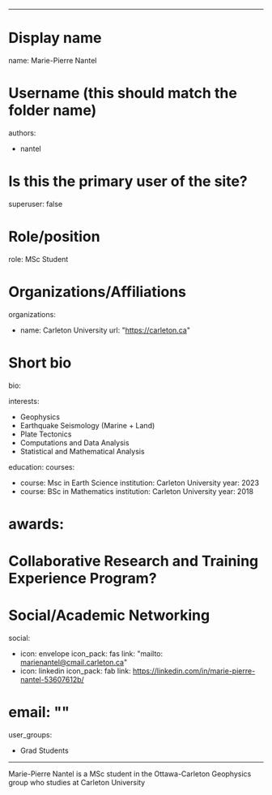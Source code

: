 ---
# Display name
name: Marie-Pierre Nantel

# Username (this should match the folder name)
authors:
- nantel

# Is this the primary user of the site?
superuser: false

# Role/position
role: MSc Student

# Organizations/Affiliations
organizations: 
- name: Carleton University
  url: "https://carleton.ca"

# Short bio 
bio: 

interests: 
- Geophysics
- Earthquake Seismology (Marine + Land)
- Plate Tectonics
- Computations and Data Analysis 
- Statistical and Mathematical Analysis

education: 
  courses: 
  - course: Msc in Earth Science
    institution: Carleton University
    year: 2023
  - course: BSc in Mathematics
    institution: Carleton University
    year: 2018
 
# awards: 
# Collaborative Research and Training Experience Program?
 
# Social/Academic Networking
social: 
- icon: envelope
  icon_pack: fas
  link: "mailto: marienantel@cmail.carleton.ca"
- icon: linkedin
  icon_pack: fab
  link: https://linkedin.com/in/marie-pierre-nantel-53607612b/

# email: ""
 
 user_groups:
 - Grad Students
 ---
  
Marie-Pierre Nantel is a MSc student in the Ottawa-Carleton Geophysics group who studies at Carleton University